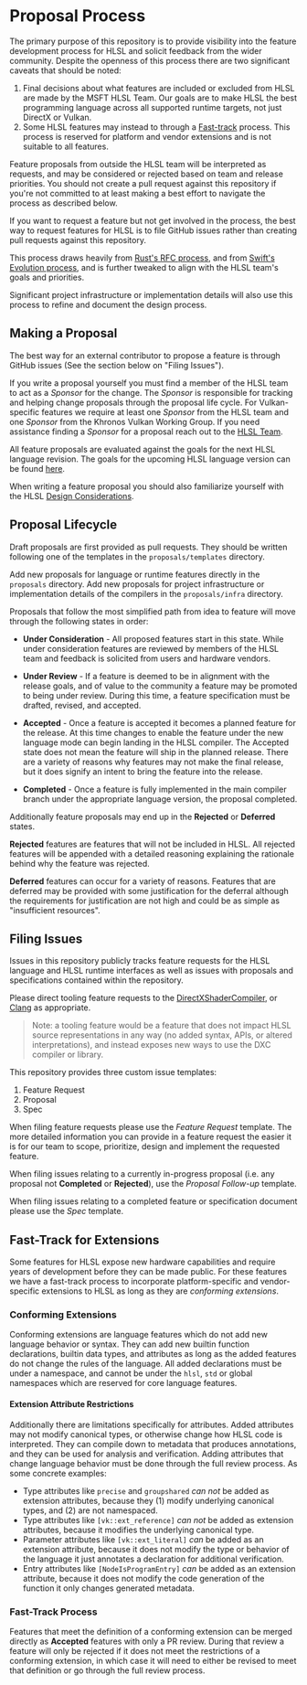 # Proposal Process

The primary purpose of this repository is to provide visibility into the feature
development process for HLSL and solicit feedback from the wider community.
Despite the openness of this process there are two significant caveats that
should be noted:

1. Final decisions about what features are included or excluded from HLSL are
   made by the MSFT HLSL Team. Our goals are to make HLSL the best programming
   language across all supported runtime targets, not just DirectX or Vulkan.
2. Some HLSL features may instead to through a
   [Fast-track](#fast-track-for-extensions) process. This process is reserved
   for platform and vendor extensions and is not suitable to all features.

Feature proposals from outside the HLSL team will be interpreted as requests,
and may be considered or rejected based on team and release priorities. You
should not create a pull request against this repository if you're not committed
to at least making a best effort to navigate the process as described below.

If you want to request a feature but not get involved in the process, the best
way to request features for HLSL is to file GitHub issues rather than creating
pull requests against this repository.

This process draws heavily from
[Rust's RFC process](https://github.com/rust-lang/rfcs), and from
[Swift's Evolution process](https://github.com/apple/swift-evolution/), and is
further tweaked to align with the HLSL team's goals and priorities.

Significant project infrastructure or implementation details will also use this
process to refine and document the design process.

## Making a Proposal

The best way for an external contributor to propose a feature is through GitHub
issues (See the section below on "Filing Issues").

If you write a proposal yourself you must find a member of the HLSL team to act
as a _Sponsor_ for the change. The _Sponsor_ is responsible for tracking and
helping change proposals through the proposal life cycle. For Vulkan-specific
features we require at least one _Sponsor_ from the HLSL team and one _Sponsor_
from the Khronos Vulkan Working Group. If you need assistance finding a
_Sponsor_ for a proposal reach out to the [HLSL Team](Contact.md).

All feature proposals are evaluated against the goals for the next HLSL language
revision. The goals for the upcoming HLSL language version can be found
[here](HLSL202x.md).

When writing a feature proposal you should also familiarize yourself with the
HLSL [Design Considerations](DesignConsiderations.md).

## Proposal Lifecycle

Draft proposals are first provided as pull requests. They should be written
following one of the templates in the `proposals/templates` directory.

Add new proposals for language or runtime features directly in the `proposals`
directory. Add new proposals for project infrastructure or implementation
details of the compilers in the `proposals/infra` directory.

Proposals that follow the most simplified path from idea to feature will move
through the following states in order:

* **Under Consideration** - All proposed features start in this state. While
  under consideration features are reviewed by members of the HLSL team and
  feedback is solicited from users and hardware vendors.

* **Under Review** - If a feature is deemed to be in alignment with the release
  goals, and of value to the community a feature may be promoted to being under
  review. During this time, a feature specification must be drafted, revised,
  and accepted.

* **Accepted** - Once a feature is accepted it becomes a planned feature for the
  release. At this time changes to enable the feature under the new language
  mode can begin landing in the HLSL compiler. The Accepted state does not mean
  the feature will ship in the planned release. There are a variety of reasons
  why features may not make the final release, but it does signify an intent to
  bring the feature into the release.

* **Completed** - Once a feature is fully implemented in the main compiler
  branch under the appropriate language version, the proposal completed.

Additionally feature proposals may end up in the **Rejected** or **Deferred**
states.

**Rejected** features are features that will not be included in HLSL. All
rejected features will be appended with a detailed reasoning explaining the
rationale behind why the feature was rejected.

**Deferred** features can occur for a variety of reasons. Features that are
deferred may be provided with some justification for the deferral although the
requirements for justification are not high and could be as simple as
"insufficient resources".

## Filing Issues

Issues in this repository publicly tracks feature requests for the HLSL language
and HLSL runtime interfaces as well as issues with proposals and specifications
contained within the repository.

Please direct tooling feature requests to the
[DirectXShaderCompiler](https://github.com/microsoft/DirectXShaderCompiler/issues/new),
or [Clang](https://github.com/llvm/llvm-project/issues/new) as appropriate.

> Note: a tooling feature would be a feature that does not impact HLSL source
> representations in any way (no added syntax, APIs, or altered
> interpretations), and instead exposes new ways to use the DXC compiler or
> library.

This repository provides three custom issue templates:

1. Feature Request
2. Proposal
3. Spec

When filing feature requests please use the _Feature Request_ template. The more
detailed information you can provide in a feature request the easier it is for
our team to scope, prioritize, design and implement the requested feature.

When filing issues relating to a currently in-progress proposal (i.e. any proposal not
**Completed** or **Rejected**), use the _Proposal Follow-up_ template.

When filing issues relating to a completed feature or specification document
please use the _Spec_ template.

## Fast-Track for Extensions

Some features for HLSL expose new hardware capabilities and require years of
development before they can be made public. For these features we have a
fast-track process to incorporate platform-specific and vendor-specific
extensions to HLSL as long as they are _conforming extensions_.

### Conforming Extensions

Conforming extensions are language features which do not add new language
behavior or syntax. They can add new builtin function declarations, builtin data
types, and attributes as long as the added features do not change the rules of
the language. All added declarations must be under a namespace, and cannot be
under the `hlsl`, `std` or global namespaces which are reserved for core
language features.

#### Extension Attribute Restrictions

Additionally there are limitations specifically for attributes. Added attributes
may not modify canonical types, or otherwise change how HLSL code is
interpreted. They can compile down to metadata that produces annotations, and
they can be used for analysis and verification. Adding attributes that change
language behavior must be done through the full review process. As some concrete
examples:

* Type attributes like `precise` and `groupshared` _can not_ be added as
  extension attributes, because they (1) modify underlying canonical types, and
  (2) are not namespaced.
* Type attributes like `[vk::ext_reference]` _can not_ be added as extension
  attributes, because it modifies the underlying canonical type.
* Parameter attributes like `[vk::ext_literal]` _can_ be added as an extension
  attribute, because it does not modify the type or behavior of the language it
  just annotates a declaration for additional verification.
* Entry attributes like `[NodeIsProgramEntry]` _can_ be added as an extension
  attribute, because it does not modify the code generation of the function it
  only changes generated metadata.

### Fast-Track Process

Features that meet the definition of a conforming extension can be merged
directly as **Accepted** features with only a PR review. During that review a
feature will only be rejected if it does not meet the restrictions of a
conforming extension, in which case it will need to either be revised to meet
that definition or go through the full review process.
